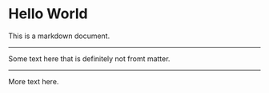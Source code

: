 # Hello World

This is a markdown document.

---

Some text here that is definitely not fromt matter.

---

More text here.
